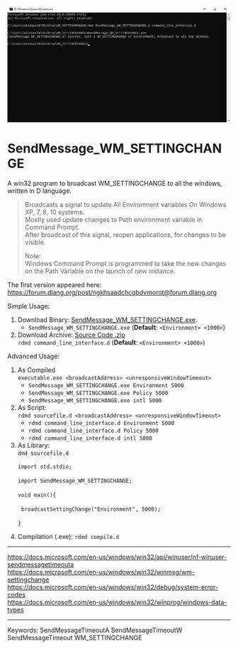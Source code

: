 ![preview](preview.png)

# SendMessage_WM_SETTINGCHANGE
A win32 program to broadcast WM_SETTINGCHANGE to all the windows, written in D language.

> Broadcasts a signal to update All Environment variables On Windows XP, 7, 8, 10 systems.  
> Mostly used update changes to Path environment variable in Command Prompt.  
> After broadcast of this signal, reopen applications, for changes to be visible.  
> 
> Note:  
> Windows Command Prompt is programmed to take the new changes on the Path Variable on the launch of new instance.


The first version appeared here: https://forum.dlang.org/post/ngkhsaadchcqbdvmorot@forum.dlang.org

Simple Usage: 
1. Download Binary: [SendMessage_WM_SETTINGCHANGE.exe](https://github.com/vaido-world/WM_SETTINGCHANGE/releases/latest/download/WM_SETTINGCHANGE.exe
).
   *  `SendMessage_WM_SETTINGCHANGE.exe`  (**Default**: `<Environment> <1000>`)
2. Download Archive: [Source Code .zip](https://github.com/vaido-world/WM_SETTINGCHANGE/archive/refs/heads/main.zip)  
   `rdmd command_line_interface.d`  (**Default**: `<Environment> <1000>`)

Advanced Usage:  
1. As Compiled  
   `executable.exe <broadcastAddress> <unresponsiveWindowTimeout>`   
   * `SendMessage_WM_SETTINGCHANGE.exe Environment 5000`  
   * `SendMessage_WM_SETTINGCHANGE.exe Policy 5000`  
   * `SendMessage_WM_SETTINGCHANGE.exe intl 5000`
2. As Script:  
   `rdmd sourcefile.d <broadcastAddress> <unresponsiveWindowTimeout>`   
   * `rdmd command_line_interface.d Environment 5000`  
   * `rdmd command_line_interface.d Policy 5000`  
   * `rdmd command_line_interface.d intl 5000`  
2. As Library:  
   `dmd sourcefile.d`   
   ```
   import std.stdio;

   import SendMessage_WM_SETTINGCHANGE;

   void main(){

    broadcastSettingChange("Environment", 5000);

   }
   ```
1. Compilation (.exe):  `rdmd compile.d`  

---

https://docs.microsoft.com/en-us/windows/win32/api/winuser/nf-winuser-sendmessagetimeouta  
https://docs.microsoft.com/en-us/windows/win32/winmsg/wm-settingchange  
https://docs.microsoft.com/en-us/windows/win32/debug/system-error-codes  
https://docs.microsoft.com/en-us/windows/win32/winprog/windows-data-types

---
Keywords: SendMessageTimeoutA  SendMessageTimeoutW SendMessageTimeout WM_SETTINGCHANGE

